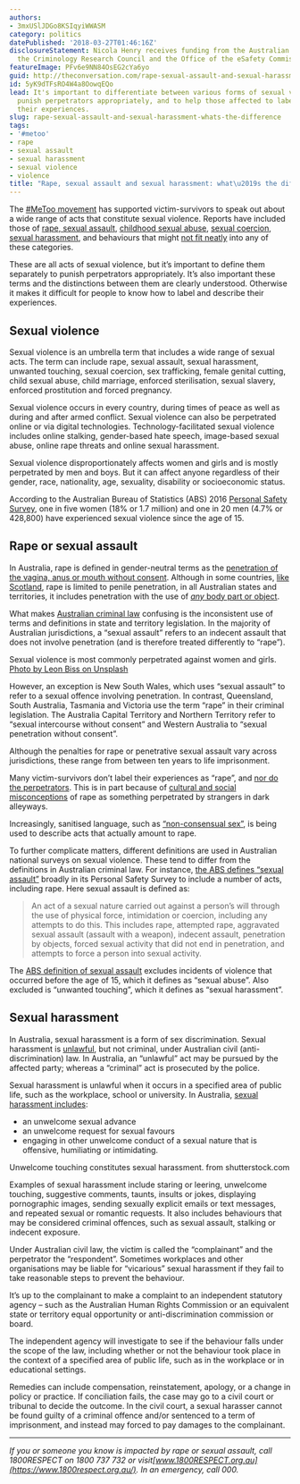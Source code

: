 ```yaml
---
authors:
- 3mxUSlJDGo8KSIqyiWWASM
category: politics
datePublished: '2018-03-27T01:46:16Z'
disclosureStatement: Nicola Henry receives funding from the Australian Research Council,
  the Criminology Research Council and the Office of the eSafety Commissioner.
featureImage: PFv6e9NN84OsEG2cYa6yo
guid: http://theconversation.com/rape-sexual-assault-and-sexual-harassment-whats-the-difference-93411
id: 5yK9dTFsRO4W4a8OowqEQo
lead: It's important to differentiate between various forms of sexual violence to
  punish perpetrators appropriately, and to help those affected to label and describe
  their experiences.
slug: rape-sexual-assault-and-sexual-harassment-whats-the-difference
tags:
- '#metoo'
- rape
- sexual assault
- sexual harassment
- sexual violence
- violence
title: "Rape, sexual assault and sexual harassment: what\u2019s the difference?"
---
```

The [#MeToo movement](http://www.chicagotribune.com/lifestyles/ct-me-too-timeline-20171208-htmlstory.html) has supported victim-survivors to speak out about a wide range of acts that constitute sexual violence. Reports have included those of [rape, sexual assault](https://www.sbs.com.au/news/insight/tvepisode/rape-trial), [childhood sexual abuse](https://www.childabuseroyalcommission.gov.au/), [sexual coercion](https://www.smh.com.au/opinion/aziz-ansari-allegations-show-societys-definition-of-normal-sexual-behaviour-is-harmful-and-damaging-20180117-h0jnhi.html), [sexual harassment](https://www.theguardian.com/australia-news/2018/mar/13/robert-doyle-sexually-harassed-two-women-independent-investigation-finds), and behaviours that might [not fit neatly](https://www.theage.com.au/lifestyle/thats-not-sexual-harassment-is-it-the-untold-stories-of-abuse-20180131-h0r2z1.html) into any of these categories.

These are all acts of sexual violence, but it’s important to define them separately to punish perpetrators appropriately. It’s also important these terms and the distinctions between them are clearly understood. Otherwise it makes it difficult for people to know how to label and describe their experiences.


## Sexual violence

Sexual violence is an umbrella term that includes a wide range of sexual acts. The term can include rape, sexual assault, sexual harassment, unwanted touching, sexual coercion, sex trafficking, female genital cutting, child sexual abuse, child marriage, enforced sterilisation, sexual slavery, enforced prostitution and forced pregnancy. 

Sexual violence occurs in every country, during times of peace as well as during and after armed conflict. Sexual violence can also be perpetrated online or via digital technologies. Technology-facilitated sexual violence includes online stalking, gender-based hate speech, image-based sexual abuse, online rape threats and online sexual harassment. 


Sexual violence disproportionately affects women and girls and is mostly perpetrated by men and boys. But it can affect anyone regardless of their gender, race, nationality, age, sexuality, disability or socioeconomic status. 

According to the Australian Bureau of Statistics (ABS) 2016 [Personal Safety Survey](http://www.abs.gov.au/ausstats/abs@.nsf/mf/4906.0), one in five women (18% or 1.7 million) and one in 20 men (4.7% or 428,800) have experienced sexual violence since the age of 15. 

## Rape or sexual assault

In Australia, rape is defined in gender-neutral terms as the [penetration of the vagina, anus or mouth without consent](https://aifs.gov.au/sites/default/files/publication-documents/rs1appendix.pdf). Although in some countries, [like Scotland](https://www.rapecrisisscotland.org.uk/help-facts/), rape is limited to penile penetration, in all Australian states and territories, it includes penetration with the use of [_any_ body part or object](https://aifs.gov.au/sites/default/files/publication-documents/rs1appendix.pdf).

What makes [Australian criminal law](https://aifs.gov.au/sites/default/files/publication-documents/rs1appendix.pdf) confusing is the inconsistent use of terms and definitions in state and territory legislation. In the majority of Australian jurisdictions, a “sexual assault” refers to an indecent assault that does not involve penetration (and is therefore treated differently to “rape”).

[](https://images.theconversation.com/files/211280/original/file-20180321-80615-wtfczf.jpg?ixlib=rb-1.1.0&q=45&auto=format&w=1000&fit=clip) Sexual violence is most commonly perpetrated against women and girls. [Photo by Leon Biss on Unsplash](https://unsplash.com/photos/FjAD28N8-IQ)

However, an exception is New South Wales, which uses “sexual assault” to refer to a sexual offence involving penetration. In contrast, Queensland, South Australia, Tasmania and Victoria use the term “rape” in their criminal legislation. The Australia Capital Territory and Northern Territory refer to “sexual intercourse without consent” and Western Australia to “sexual penetration without consent”. 

Although the penalties for rape or penetrative sexual assault vary across jurisdictions, these range from between ten years to life imprisonment. 

Many victim-survivors don’t label their experiences as “rape”, and [nor do the perpetrators](https://www.nytimes.com/2017/10/30/health/men-rape-sexual-assault.html). This is in part because of [cultural and social misconceptions](https://www.theage.com.au/national/victoria/the-myths-and-misconceptions-of-sex-crimes-20170914-gyh7th.html) of rape as something perpetrated by strangers in dark alleyways. 


Increasingly, sanitised language, such as [“non-consensual sex”](https://www.theguardian.com/commentisfree/2014/apr/24/rape-game-of-thrones), is being used to describe acts that actually amount to rape.

To further complicate matters, different definitions are used in Australian national surveys on sexual violence. These tend to differ from the definitions in Australian criminal law. For instance, [the ABS defines “sexual assault”](http://www.abs.gov.au/ausstats/abs@.nsf/Lookup/4906.0Chapter5002012) broadly in its Personal Safety Survey to include a number of acts, including rape. Here sexual assault is defined as: 

> An act of a sexual nature carried out against a person’s will through the use of physical force, intimidation or coercion, including any attempts to do this. This includes rape, attempted rape, aggravated sexual assault (assault with a weapon), indecent assault, penetration by objects, forced sexual activity that did not end in penetration, and attempts to force a person into sexual activity.

The [ABS definition of sexual assault](http://www.abs.gov.au/ausstats/abs@.nsf/Lookup/4906.0Chapter5002012) excludes incidents of violence that occurred before the age of 15, which it defines as “sexual abuse”. Also excluded is “unwanted touching”, which it defines as “sexual harassment”.

## Sexual harassment

In Australia, sexual harassment is a form of sex discrimination. Sexual harassment is [unlawful](http://www.abc.net.au/news/2014-04-30/alan-tudge-incorrect-on-racial-disrcimination-act/5378960), but not criminal, under Australian civil (anti-discrimination) law. In Australia, an “unlawful” act may be pursued by the affected party; whereas a “criminal” act is prosecuted by the police.

Sexual harassment is unlawful when it occurs in a specified area of public life, such as the workplace, school or university. In Australia, [sexual harassment includes](https://www.humanrights.gov.au/complaints/complaint-guides/what-you-can-complain-about/complaints-under-sex-discrimination-act):

  * an unwelcome sexual advance
  * an unwelcome request for sexual favours
  * engaging in other unwelcome conduct of a sexual nature that is offensive, humiliating or intimidating. 

[](https://images.theconversation.com/files/211283/original/file-20180321-80634-xgzufh.jpg?ixlib=rb-1.1.0&q=45&auto=format&w=1000&fit=clip) Unwelcome touching constitutes sexual harassment. from shutterstock.com

Examples of sexual harassment include staring or leering, unwelcome touching, suggestive comments, taunts, insults or jokes, displaying pornographic images, sending sexually explicit emails or text messages, and repeated sexual or romantic requests. It also includes behaviours that may be considered criminal offences, such as sexual assault, stalking or indecent exposure.

Under Australian civil law, the victim is called the “complainant” and the perpetrator the “respondent”. Sometimes workplaces and other organisations may be liable for “vicarious” sexual harassment if they fail to take reasonable steps to prevent the behaviour.


It’s up to the complainant to make a complaint to an independent statutory agency – such as the Australian Human Rights Commission or an equivalent state or territory equal opportunity or anti-discrimination commission or board. 

The independent agency will investigate to see if the behaviour falls under the scope of the law, including whether or not the behaviour took place in the context of a specified area of public life, such as in the workplace or in educational settings. 

Remedies can include compensation, reinstatement, apology, or a change in policy or practice. If conciliation fails, the case may go to a civil court or tribunal to decide the outcome. In the civil court, a sexual harasser cannot be found guilty of a criminal offence and/or sentenced to a term of imprisonment, and instead may forced to pay damages to the complainant. 

* * *

_If you or someone you know is impacted by rape or sexual assault, call 1800RESPECT on 1800 737 732 or visit[www.1800RESPECT.org.au](https://www.1800respect.org.au/). In an emergency, call 000._